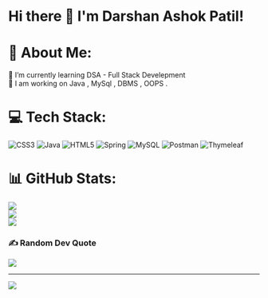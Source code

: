 # Hi there 👋    I'm Darshan Ashok Patil!

# 💫 About Me:
🌱 I’m currently learning DSA - Full Stack Develepment <br>🔭 I am working on Java , MySql , DBMS , OOPS .<br>


# 💻 Tech Stack:
![CSS3](https://img.shields.io/badge/css3-%231572B6.svg?style=flat-square&logo=css3&logoColor=white) ![Java](https://img.shields.io/badge/java-%23ED8B00.svg?style=flat-square&logo=java&logoColor=white) ![HTML5](https://img.shields.io/badge/html5-%23E34F26.svg?style=flat-square&logo=html5&logoColor=white) ![Spring](https://img.shields.io/badge/spring-%236DB33F.svg?style=flat-square&logo=spring&logoColor=white) ![MySQL](https://img.shields.io/badge/mysql-%2300f.svg?style=flat-square&logo=mysql&logoColor=white) ![Postman](https://img.shields.io/badge/Postman-FF6C37?style=flat-square&logo=postman&logoColor=white) ![Thymeleaf](https://img.shields.io/badge/Thymeleaf-%23005C0F.svg?style=flat-square&logo=Thymeleaf&logoColor=white)
# 📊 GitHub Stats:
![](https://github-readme-stats.vercel.app/api?username=dashh9999&theme=calm&hide_border=false&include_all_commits=false&count_private=false)<br/>
![](https://github-readme-streak-stats.herokuapp.com/?user=dashh9999&theme=calm&hide_border=false)<br/>
![](https://github-readme-stats.vercel.app/api/top-langs/?username=dashh9999&theme=calm&hide_border=false&include_all_commits=false&count_private=false&layout=compact)

### ✍️ Random Dev Quote
![](https://quotes-github-readme.vercel.app/api?type=horizontal&theme=radical)

---
[![](https://visitcount.itsvg.in/api?id=dashh9999&icon=0&color=0)](https://visitcount.itsvg.in)

<!-- Proudly created with GPRM ( https://gprm.itsvg.in ) -->
